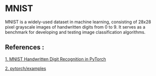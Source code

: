 # MNIST
MNIST is a widely-used dataset in machine learning, consisting of 28x28 pixel grayscale images of handwritten digits from 0 to 9. It serves as a benchmark for developing and testing image classification algorithms.

## References : 

<a href="https://nextjournal.com/gkoehler/pytorch-mnist">1. MNIST Handwritten Digit Recognition in PyTorch</a>

<a href="https://github.com/pytorch/examples/blob/main/mnist/main.py">2. pytorch/examples</a>